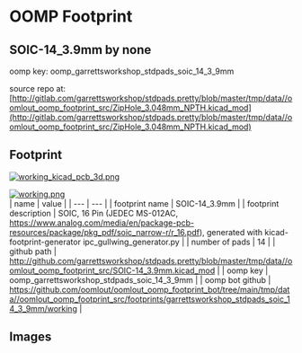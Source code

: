 # OOMP Footprint  
## SOIC-14_3.9mm  by none  
  
oomp key: oomp_garrettsworkshop_stdpads_soic_14_3_9mm  
  
source repo at: [http://gitlab.com/garrettsworkshop/stdpads.pretty/blob/master/tmp/data//oomlout_oomp_footprint_src/ZipHole_3.048mm_NPTH.kicad_mod](http://gitlab.com/garrettsworkshop/stdpads.pretty/blob/master/tmp/data//oomlout_oomp_footprint_src/ZipHole_3.048mm_NPTH.kicad_mod)  
## Footprint  
  
[![working_kicad_pcb_3d.png](working_kicad_pcb_3d_600.png)](working_kicad_pcb_3d.png)  
  
[![working.png](working_600.png)](working.png)  
| name | value | 
| --- | --- | 
| footprint name | SOIC-14_3.9mm | 
| footprint description | SOIC, 16 Pin (JEDEC MS-012AC, https://www.analog.com/media/en/package-pcb-resources/package/pkg_pdf/soic_narrow-r/r_16.pdf), generated with kicad-footprint-generator ipc_gullwing_generator.py | 
| number of pads | 14 | 
| github path | http://github.com/garrettsworkshop/stdpads.pretty/blob/master/tmp/data//oomlout_oomp_footprint_src/SOIC-14_3.9mm.kicad_mod | 
| oomp key | oomp_garrettsworkshop_stdpads_soic_14_3_9mm | 
| oomp bot github | https://github.com/oomlout/oomlout_oomp_footprint_bot/tree/main/tmp/data//oomlout_oomp_footprint_src/footprints/garrettsworkshop_stdpads_soic_14_3_9mm/working | 
## Images  
